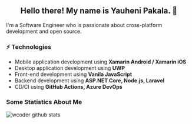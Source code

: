 <h2 align="center">Hello there! My name is Yauheni Pakala. 👋</h2>

I'm a Software Engineer who is passionate about cross-platform development and open source.

### ⚡ Technologies

- Mobile application development using **Xamarin Android / Xamarin iOS**
- Desktop application development using **UWP**
- Front-end development using **Vanila JavaScript**
- Backend development using **ASP.NET Core, Node.js, Laravel**
- CD/CI using **GitHub Actions, Azure DevOps**

### Some Statistics About Me

![wcoder github stats](https://github-readme-stats.vercel.app/api?username=wcoder&show_icons=true&theme=vue&count_private=true)


<!--
**wcoder/wcoder** is a ✨ _special_ ✨ repository because its `README.md` (this file) appears on your GitHub profile.

Here are some ideas to get you started:

- 🔭 I’m currently working on ...
- 🌱 I’m currently learning ...
- 👯 I’m looking to collaborate on ...
- 🤔 I’m looking for help with ...
- 💬 Ask me about ...
- 📫 How to reach me: ...
- 😄 Pronouns: ...
- ⚡ Fun fact: ...
-->
